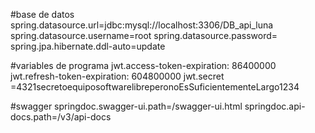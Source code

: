    #base de datos
   spring.datasource.url=jdbc:mysql://localhost:3306/DB_api_luna
   spring.datasource.username=root
   spring.datasource.password=
   spring.jpa.hibernate.ddl-auto=update
   
   
   #variables de programa
   jwt.access-token-expiration: 86400000
   jwt.refresh-token-expiration: 604800000
   jwt.secret =4321secretoequiposoftwarelibreperonoEsSuficientementeLargo1234
   
   #swagger
   springdoc.swagger-ui.path=/swagger-ui.html
   springdoc.api-docs.path=/v3/api-docs

